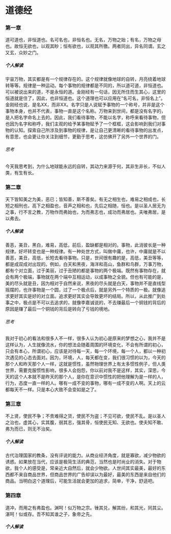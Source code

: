 # 道德经

### 第一章 
道可道也，非恒道也。名可名也，非恒名也。无名，万物之始；有名，万物之母也。故恒无欲也，以观其眇；恒有欲也，以观其所徼。两者同出，异名同谓。玄之又玄，众妙之门。
##### 个人解读
宇宙万物，其实都是有一个规律存在的。这个规律就像地球的自转，月亮绕着地球转等等。规律是一种运动。每个事物的规律都是不同的，所以道可道，非恒道也。可以被说出来的道，不是永恒的道。金刚经有一句话，因无所住而生其心，这里的恒道就是住了，因此，也非恒道也。这个道理也可以应用在“名可名，非恒名上”。金刚经也说，是名XX，而非XX。名字只是人说赋予事物的一个称号，并非是这个事物本身，也并不代表，事物一直是这个名称。万物来到世间，都是没有名字的，是人把名字命名上去的。因此，我们看待事物，不能以名字，称呼来看待事物，但也因为名字和称呼，我们主观的给予某事物赋予了一个框框，这会影响到我们对事物的认知。探索自己所涉及到事物的规律，是让自己更清晰的看待事物的出发点，有意思，也会更让你关注到细节，更勤于思考，这仿佛开了另外一个世界的门。
###### 思考
今天我思考到，为什么地球能永远的自转，其动力来源于何，其非生非长，不似人类，有生有长。


### 第二章 
天下皆知美之为美，恶已；皆知善，斯不善矣。有无之相生也，难易之相成也，长短之相刑也，高下之相盈也，音声之相和也，先后之相随，恒也。是以圣人居无为之事，行不言之教，万物作而弗始也，为而弗志也，成功而弗居也。夫唯弗居，是以弗去。
##### 个人解读
善恶，美丑，黑白，难易，高低，前后，盈缺都是相对的。事物，此消彼长是一种规律。好坏转变也是一种规律。有一种处世方式，叫做中庸，也许，中庸就是不以善恶，美丑，高低，长短去看待事物。只是，世间很有趣的是，高低，美丑等等，都是成双成对出现的。例如，白天和黑夜，海洋和高山，鱼群和鸟群，万事万物，都有个对立面，过于美丽，过于丑陋的都是事物的两个极端。既然有事物存在，就会有两个极端，事物就在两个端中互相运动，以成事物之全貌。但也有可能的是，美的尽头就是丑，因为相对于自然来说，黑夜的尽头就是白天，事物并不是直线型摇摆的，也许事物是一个圆，过了一个极点后，就是另外一个特质的一极。就像追求更好其实是好的对立面。追求更好其实会导致更坏的结局。所以，从此推广到处事之中，极点是不可以去追求的，就像李嘉诚说的，不去赚最后一个铜钱的背后的原因是赚了最后一个铜钱的背后是转向了亏钱的境地。
###### 思考
我对于初心的看法和很多人不一样，很多人认为初心是原来的梦想之心，我并不是这样认为，人生就像流水，你的想法会随着周围的环境变化，不会有所谓的初心，只会有本心，所谓初心，应该是对待每一天，每一个环境，每一个人，都以一种初次遇见的心态去面对。因为，环境，人，每天都在变，我们很习惯的以为，今天的那个人和昨天那个人一样，这就是惯性，虽然物理世界上有太多惯性例子，但人类世界，需要克服惯性影响，很多人会抱怨，你以前对我不是这样，其实，深思，今天的这个人本就不是昨天的那个人，是你在意识中惯性的把他理解为是一样的人，行为，态度一直一样的人。哪有一成不变的事物，哪有一成不变的人啊。天上的云都每天不一样。只是本心大致不会变如是之了。

### 第三章 
不上贤，使民不争；不贵难得之货，使民不为盗；不见可欲，使民不乱。是以圣人之治也，虚其心，实其腹，弱其志，强其骨，恒使民无知、无欲也。使夫知不敢、弗为而已，则无不治矣。
##### 个人解读
古代治理国家的教条，没有评说的能力。从商业经济角度，就是寡欲，减少物欲的诱惑。如果放在当代，应该是极简生活的典范，当然也是时尚业的消失。对于物欲，我个人的感受是，常亲近大自然后，就会少物欲。人世间其实最美，最好的东西都不来自商品世界，但商品世界的广告却误以为最好，最美的东西是来自他们的商品。当明白这个道理后，可能生活就会更加的追求，简单，干净，舒适吧。

### 第四章 
道冲，而用之有弗盈也。渊呵！似万物之宗。锉其兑，解其纷，和其光，同其尘。湛呵！似或存。吾不知其谁之子，象帝之先。
##### 个人解读

